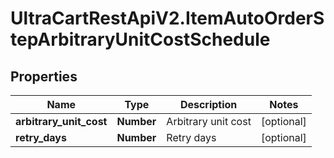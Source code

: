 # UltraCartRestApiV2.ItemAutoOrderStepArbitraryUnitCostSchedule

## Properties
Name | Type | Description | Notes
------------ | ------------- | ------------- | -------------
**arbitrary_unit_cost** | **Number** | Arbitrary unit cost | [optional] 
**retry_days** | **Number** | Retry days | [optional] 


